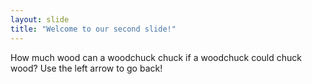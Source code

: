 ```yaml
---
layout: slide
title: "Welcome to our second slide!"
---
```

How much wood can a woodchuck chuck if a woodchuck could chuck wood?
Use the left arrow to go back!
